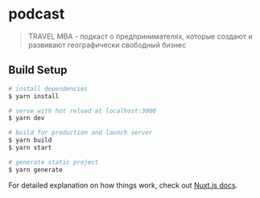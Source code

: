 # podcast

> TRAVEL MBA - подкаст о предпринимателях, которые создают и развивают географически свободный бизнес

## Build Setup

``` bash
# install dependencies
$ yarn install

# serve with hot reload at localhost:3000
$ yarn dev

# build for production and launch server
$ yarn build
$ yarn start

# generate static project
$ yarn generate
```

For detailed explanation on how things work, check out [Nuxt.js docs](https://nuxtjs.org).

